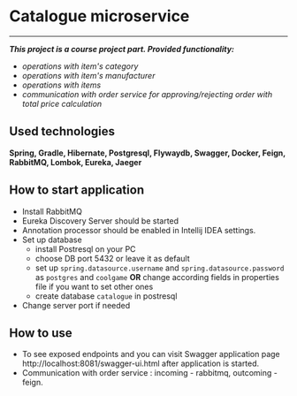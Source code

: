 # Catalogue microservice
____
*__This project is a course project part. Provided functionality:__*
- *operations with item's category*
- *operations with item's manufacturer*
- *operations with items*
- *communication with order service for approving/rejecting order with total price calculation*
## Used technologies
**Spring, Gradle, Hibernate, Postgresql, Flywaydb, Swagger, Docker, Feign, RabbitMQ, Lombok, Eureka, Jaeger**
## How to start application
- Install RabbitMQ
- Eureka Discovery Server should be started
- Annotation processor should be enabled in Intellij IDEA settings.
- Set up database
    - install Postresql on your PC
    - choose DB port 5432 or leave it as default
    - set up `spring.datasource.username` and `spring.datasource.password` as `postgres` and `coolgame` **OR** change according fields in properties file if you want to set other ones
    - create database `catalogue` in postresql
- Change server port if needed
   
## How to use
- To see exposed endpoints and you can visit Swagger application page http://localhost:8081/swagger-ui.html after application is started.
- Communication with order service : incoming - rabbitmq, outcoming - feign.

